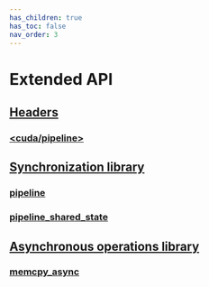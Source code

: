 ```yaml
---
has_children: true
has_toc: false
nav_order: 3
---
```


# Extended API

## [Headers](./extended_api/headers.md)

### [\<cuda/pipeline\>](./extended_api/headers/pipeline.md)

## [Synchronization library](./extended_api/synchronization_library.md)

### [pipeline](./extended_api/synchronization_library/pipeline.md)

### [pipeline_shared_state](./extended_api/synchronization_library/pipeline_shared_state.md)

## [Asynchronous operations library](./extended_api/asynchronous_operations_library.md)

### [memcpy_async](./extended_api/asynchronous_operations_library/memcpy_async.md)
